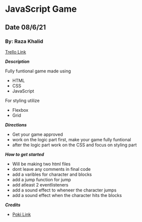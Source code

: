 # JavaScript Game
## Date 08/6/21
### By: Raza Khalid
[Trello Link](https://trello.com/b/0dqAKqf3/jacascript-game)

***Description***  

Fully funtional game made using
* HTML 
* CSS
* JavaScript

For styling utilize 
* Flexbox 
* Grid

***Directions***

* Get your game approved 
* work on the logic part first, make your game fully funtional
* after the logic part work on the CSS and focus on styling part


***How to get started***
* Will be making two html files 
* dont leave any comments in final code 
* add a varibles for character and blocks 
* add a jump function for jump
* add atleast 2 eventlisteners 
* add a sound effect to wheneer the character jumps 
* add a sound effect when the character hits the blocks 


***Credits*** 
* [Poki Link](https://poki.com/en/g/dinosaur-game)



